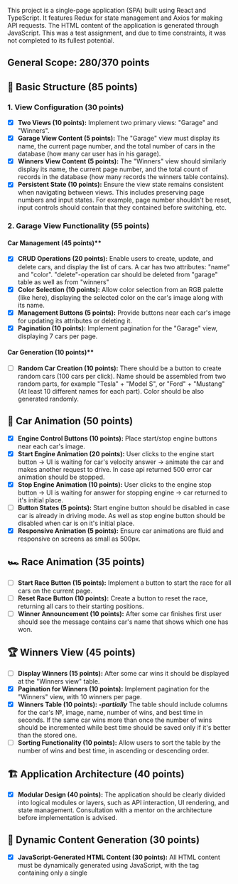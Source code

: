 This project is a single-page application (SPA) built using React and TypeScript. It features Redux for state management and Axios for making API requests. The HTML content of the application is generated through JavaScript. This was a test assignment, and due to time constraints, it was not completed to its fullest potential.

## General Scope: 280/370 points

## 🏁 Basic Structure (85 points)
### 1. View Configuration (30 points)
 - [x] **Two Views (10 points):** Implement two primary views: "Garage" and "Winners".
 - [x] **Garage View Content (5 points):** The "Garage" view must display its name, the current page number, and the total number of cars in the database (how many car user has in his garage).
 - [x] **Winners View Content (5 points):** The "Winners" view should similarly display its name, the current page number, and the total count of records in the database (how many records the winners table contains).
 - [x] **Persistent State (10 points):** Ensure the view state remains consistent when navigating between views. This includes preserving page numbers and input states. For example, page number shouldn't be reset, input controls should contain that they contained before switching, etc.

### 2. Garage View Functionality (55 points)
#### Car Management (45 points)**
 - [x] **CRUD Operations (20 points):** Enable users to create, update, and delete cars, and display the list of cars. A car has two attributes: "name" and "color". "delete"-operation car should be deleted from "garage" table as well as from "winners"
 - [x] **Color Selection (10 points):** Allow color selection from an RGB palette (like here), displaying the selected color on the car's image along with its name.
 - [x] **Management Buttons (5 points):** Provide buttons near each car's image for updating its attributes or deleting it.
 - [x] **Pagination (10 points):** Implement pagination for the "Garage" view, displaying 7 cars per page.

#### Car Generation (10 points)**
 - [ ] **Random Car Creation (10 points):** There should be a button to create random cars (100 cars per click). Name should be assembled from two random parts, for example "Tesla" + "Model S", or "Ford" + "Mustang" (At least 10 different names for each part). Color should be also generated randomly.

## 🚗 Car Animation (50 points)
 - [x] **Engine Control Buttons (10 points):** Place start/stop engine buttons near each car's image.
 - [x] **Start Engine Animation (20 points):** User clicks to the engine start button -> UI is waiting for car's velocity answer -> animate the car and makes another request to drive. In case api returned 500 error car animation should be stopped.
 - [x] **Stop Engine Animation (10 points):** User clicks to the engine stop button -> UI is waiting for answer for stopping engine -> car returned to it's initial place.
 - [ ] **Button States (5 points):** Start engine button should be disabled in case car is already in driving mode. As well as stop engine button should be disabled when car is on it's initial place.
 - [x] **Responsive Animation (5 points):** Ensure car animations are fluid and responsive on screens as small as 500px.

## 🏎️ Race Animation (35 points)
 - [ ] **Start Race Button (15 points):** Implement a button to start the race for all cars on the current page.
 - [ ] **Reset Race Button (10 points):** Create a button to reset the race, returning all cars to their starting positions.
 - [ ] **Winner Announcement (10 points):** After some car finishes first user should see the message contains car's name that shows which one has won.

## 🏆 Winners View (45 points)
 - [ ] **Display Winners (15 points):** After some car wins it should be displayed at the "Winners view" table.
 - [x] **Pagination for Winners (10 points):** Implement pagination for the "Winners" view, with 10 winners per page.
 - [x] **Winners Table (10 points): *-partially*** The table should include columns for the car's №, image, name, number of wins, and best time in seconds. If the same car wins more than once the number of wins should be incremented while best time should be saved only if it's better than the stored one.
 - [ ] **Sorting Functionality (10 points):** Allow users to sort the table by the number of wins and best time, in ascending or descending order.

## 🏗️ Application Architecture (40 points)
 - [x] **Modular Design (40 points):** The application should be clearly divided into logical modules or layers, such as API interaction, UI rendering, and state management. Consultation with a mentor on the architecture before implementation is advised.

## 📜 Dynamic Content Generation (30 points)
 - [x] **JavaScript-Generated HTML Content (30 points):** All HTML content must be dynamically generated using JavaScript, with the <body> tag containing only a single <script> tag.

## 🌐 Single Page Application (25 points)
 - [x] **SPA Implementation (25 points):** The application must be a Single Page Application (SPA) using either React v18+ or Angular v17+. All content must be generated using TypeScript with strict and noImplicitAny settings enabled in tsconfig.json, ensuring seamless user experience without page reloads during navigation.

## 📦 Bundling and Tooling (20 points)
 - [x] **Use of Webpack or Similar (20 points):** Implement Webpack or another bundling tool to compile the project into a minimal set of files, ideally one HTML file, one JS file, and one CSS file. Ensure that the configuration enforces TypeScript strict type checking.

## ✅ Code Quality and Standards (15 points)
 - [x] **Eslint with Airbnb Style Guide (15 points):** Code must adhere to the Airbnb ESLint configuration to maintain code quality, as outlined in the Airbnb style guide. Specific rules may be adjusted only with mentor approval, and there should be no ESLint errors or warnings.

## 📏 Code Organization and Efficiency (15 points)
 - [ ] **Function Modularization (10 points):** Code should be organized into small, clearly named functions with specific purposes. Each function should not exceed 40 lines, reflecting strong typing and avoiding the use of magic numbers or strings.
 - [x] **Code Duplication and Magic Numbers (5 points):** Minimize code duplication and maintain readability by avoiding the use of magic numbers or strings throughout the codebase.

## 🎨 Prettier and ESLint Configuration (10 points)
 - [x] **Prettier Setup (5 points):** Prettier is correctly set up with two scripts in package.json: format for auto-formatting and ci:format for checking issues.
 - [x] **ESLint Configuration (5 points):** ESLint is configured with the Airbnb style guide. A lint script in package.json runs ESLint checks. Configuration files should reflect strict TypeScript settings as per tsconfig.json.

## 🌟 Overall Code Quality (35 points)
 - [ ] **(Up to 35 points)** Discretionary points awarded by the reviewer based on overall code quality, readability
